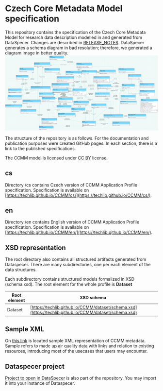 # Czech Core Metadata Model specification

This repository contains the specification of the Czech Core Metadata Model for research data description modelled in and generated from DataSpecer.
Changes are described in [RELEASE_NOTES](RELEASE_NOTES.md).
DataSpecer generates a schema diagram in bad resolution; therefore, we generated a diagram image in better quality.
![CCMM schema diagram](CCMM-model.png)

The structure of the repository is as follows. For the documentation and publication purposes were created GitHub pages. In each section, there is a link to the published specifications.

The CCMM model is licensed under [CC BY](https://creativecommons.org/licenses/by/4.0/) license.

## cs

Directory /cs contains Czech version of CCMM Application Profile specification. Specification is available on [https://techlib.github.io/CCMM/cs/](https://techlib.github.io/CCMM/cs/).

## en

Directory /en contains English version of CCMM Application Profile specification. Specification is available on [https://techlib.github.io/CCMM/en/](https://techlib.github.io/CCMM/en/).

## XSD representation

The root directory also contains all structured artifacts generated from Dataspecer. There are many subdirectories, one per each element of the data structures. 

Each subdirectory contains structured models formalized in XSD (schema.xsd). The root element for the whole profile is **Dataset**

|Root element|XSD schema|
| - | - | 
|Dataset|[https://techlib.github.io/CCMM/dataset/schema.xsd](https://techlib.github.io/CCMM/dataset/schema.xsd)|

## Sample XML

On [this link](https://github.com/techlib/CCMM/blob/main/ccmm_sample.xml) is located sample XML representation of CCMM metadata. Sample refers to made up air quality data with links and relation to existing resources, introducing most of the usecases that users may encounter.

## Dataspecer project

[Project to open in DataSpecer](https://github.com/techlib/CCMM/blob/main/Czech%20Core%20Metadata%20Model-backup.zip) is also part of the repository. You may import it into your instance of Dataspecer.

